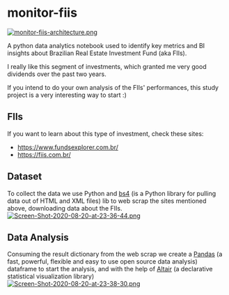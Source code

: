 # monitor-fiis

[![monitor-fiis-architecture.png](https://i.postimg.cc/hPkWGwhr/monitor-fiis-architecture.png)](https://postimg.cc/SJftTg62)

A python data analytics notebook used to identify key metrics and BI insights about Brazilian Real Estate Investment Fund (aka FIIs).

I really like this segment of investments, which granted me very good dividends over the past two years.

If you intend to do your own analysis of the FIIs' performances, this study project is a very interesting way to start :)

## FIIs
If you want to learn about this type of investment, check these sites:
- https://www.fundsexplorer.com.br/
- https://fiis.com.br/

## Dataset
To collect the data we use Python and [bs4](https://pypi.org/project/beautifulsoup4/) (is a Python library for pulling data out of HTML and XML files) lib to web scrap the sites mentioned above, downloading data about the FIIs.
[![Screen-Shot-2020-08-20-at-23-36-44.png](https://i.postimg.cc/L6LDS0PL/Screen-Shot-2020-08-20-at-23-36-44.png)](https://postimg.cc/7fP0M9mZ)

## Data Analysis
Consuming the result dictionary from the web scrap we create a [Pandas](https://pandas.pydata.org/) (a fast, powerful, flexible and easy to use open source data analysis) dataframe to start the analysis, and with the help of [Altair](https://altair-viz.github.io/index.html) (a declarative statistical visualization library)
[![Screen-Shot-2020-08-20-at-23-38-30.png](https://i.postimg.cc/4xFmSX35/Screen-Shot-2020-08-20-at-23-38-30.png)](https://postimg.cc/cvwxKywg)